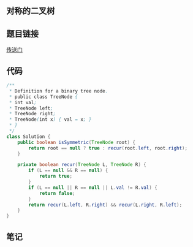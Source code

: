 ## 	对称的二叉树  
## 题目链接
[传送门](https://leetcode-cn.com/problems/dui-cheng-de-er-cha-shu-lcof/)
## 代码
```java
/**
 * Definition for a binary tree node.
 * public class TreeNode {
 * int val;
 * TreeNode left;
 * TreeNode right;
 * TreeNode(int x) { val = x; }
 * }
 */
class Solution {
    public boolean isSymmetric(TreeNode root) {
        return root == null ? true : recur(root.left, root.right);
    }

    private boolean recur(TreeNode L, TreeNode R) {
        if (L == null && R == null) {
            return true;
        }
        if (L == null || R == null || L.val != R.val) {
            return false;
        }
        return recur(L.left, R.right) && recur(L.right, R.left);
    }
}
```
## 笔记